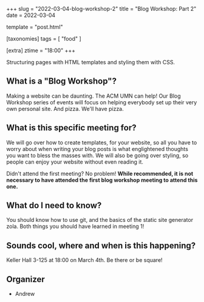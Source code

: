 +++
slug = "2022-03-04-blog-workshop-2"
title = "Blog Workshop: Part 2"
date = 2022-03-04

template = "post.html"

[taxonomies]
tags = [ "food" ]

[extra]
ztime = "18:00"
+++

Structuring pages with HTML templates and styling them with CSS.

<!-- more -->

## What is a "Blog Workshop"?

Making a website can be daunting. The ACM UMN can help! Our Blog Workshop series of events will
focus on helping everybody set up their very own personal site. And pizza. We'll have pizza.

## What is this specific meeting for?

We will go over how to create templates, for your website, so all you have to worry about when writing your blog posts is what englightened thoughts you want to bless the masses with.
We will also be going over styling, so people can enjoy your website without even reading it.

Didn't attend the first meeting? No problem! **While recommended, it is not necessary to have attended the first blog workshop meeting to attend this one.**

## What do I need to know?

You should know how to use git, and the basics of the static site generator zola. 
Both things you should have learned in meeting 1!

## Sounds cool, where and when is this happening?

Keller Hall 3-125 at 18:00 on March 4th. Be there or be square!

## Organizer

* Andrew
